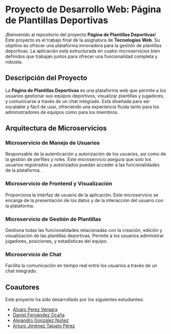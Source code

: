 # Proyecto de Desarrollo Web: Página de Plantillas Deportivas

¡Bienvenido al repositorio del proyecto **Página de Plantillas Deportivas**! Este proyecto es el trabajo final de la asignatura de **Tecnologías Web**. Su objetivo es ofrecer una plataforma innovadora para la gestión de plantillas deportivas. La aplicación está estructurada en cuatro microservicios bien definidos que trabajan juntos para ofrecer una funcionalidad completa y robusta.


## Descripción del Proyecto

La **Página de Plantillas Deportivas** es una plataforma web que permite a los usuarios gestionar sus equipos deportivos, visualizar plantillas y jugadores, y comunicarse a través de un chat integrado. Está diseñada para ser escalable y fácil de usar, ofreciendo una experiencia fluida tanto para los administradores de equipos como para los miembros.

## Arquitectura de Microservicios

### Microservicio de Manejo de Usuarios

Responsable de la autenticación y autorización de los usuarios, así como de la gestión de perfiles y roles. Este microservicio asegura que solo los usuarios registrados y autorizados puedan acceder a las funcionalidades de la plataforma.

### Microservicio de Frontend y Visualización

Proporciona la interfaz de usuario de la aplicación. Este microservicio se encarga de la presentación de los datos y de la interacción del usuario con la plataforma.

### Microservicio de Gestión de Plantillas

Gestiona todas las funcionalidades relacionadas con la creación, edición y visualización de las plantillas deportivas. Permite a los usuarios administrar jugadores, posiciones, y estadísticas del equipo.

### Microservicio de Chat

Facilita la comunicación en tiempo real entre los usuarios a través de un chat integrado. 


## Coautores


Este proyecto ha sido desarrollado por los siguientes estudiantes:

- [Alvaro Perez Vergara](https://github.com/AlvaroPVergara)
- [Daniel Fernández Ocaña](https://github.com/DaniFdz)
- [Alejandro González Núñez](https://github.com/ImproveEu)
- [Arturo Jiménez Tajuelo Pérez](https://github.com/artjp02uc3m)
